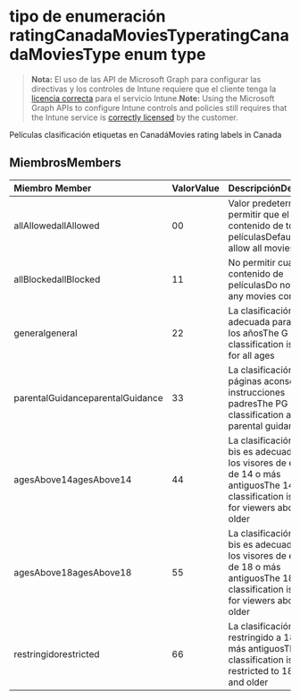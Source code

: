 # <a name="ratingcanadamoviestype-enum-type"></a><span data-ttu-id="1ea55-101">tipo de enumeración ratingCanadaMoviesType</span><span class="sxs-lookup"><span data-stu-id="1ea55-101">ratingCanadaMoviesType enum type</span></span>

> <span data-ttu-id="1ea55-102">**Nota:** El uso de las API de Microsoft Graph para configurar las directivas y los controles de Intune requiere que el cliente tenga la [licencia correcta](https://go.microsoft.com/fwlink/?linkid=839381) para el servicio Intune.</span><span class="sxs-lookup"><span data-stu-id="1ea55-102">**Note:** Using the Microsoft Graph APIs to configure Intune controls and policies still requires that the Intune service is [correctly licensed](https://go.microsoft.com/fwlink/?linkid=839381) by the customer.</span></span>

<span data-ttu-id="1ea55-103">Películas clasificación etiquetas en Canadá</span><span class="sxs-lookup"><span data-stu-id="1ea55-103">Movies rating labels in Canada</span></span>
## <a name="members"></a><span data-ttu-id="1ea55-104">Miembros</span><span class="sxs-lookup"><span data-stu-id="1ea55-104">Members</span></span>
|<span data-ttu-id="1ea55-105">Miembro	</span><span class="sxs-lookup"><span data-stu-id="1ea55-105">Member</span></span>|<span data-ttu-id="1ea55-106">Valor</span><span class="sxs-lookup"><span data-stu-id="1ea55-106">Value</span></span>|<span data-ttu-id="1ea55-107">Descripción</span><span class="sxs-lookup"><span data-stu-id="1ea55-107">Description</span></span>|
|:---|:---|:---|
|<span data-ttu-id="1ea55-108">allAllowed</span><span class="sxs-lookup"><span data-stu-id="1ea55-108">allAllowed</span></span>|<span data-ttu-id="1ea55-109">0</span><span class="sxs-lookup"><span data-stu-id="1ea55-109">0</span></span>|<span data-ttu-id="1ea55-110">Valor predeterminado, permitir que el contenido de todas las películas</span><span class="sxs-lookup"><span data-stu-id="1ea55-110">Default value, allow all movies content</span></span>|
|<span data-ttu-id="1ea55-111">allBlocked</span><span class="sxs-lookup"><span data-stu-id="1ea55-111">allBlocked</span></span>|<span data-ttu-id="1ea55-112">1</span><span class="sxs-lookup"><span data-stu-id="1ea55-112">1</span></span>|<span data-ttu-id="1ea55-113">No permitir cualquier contenido de películas</span><span class="sxs-lookup"><span data-stu-id="1ea55-113">Do not allow any movies content</span></span>|
|<span data-ttu-id="1ea55-114">general</span><span class="sxs-lookup"><span data-stu-id="1ea55-114">general</span></span>|<span data-ttu-id="1ea55-115">2</span><span class="sxs-lookup"><span data-stu-id="1ea55-115">2</span></span>|<span data-ttu-id="1ea55-116">La clasificación G es adecuada para todos los años</span><span class="sxs-lookup"><span data-stu-id="1ea55-116">The G classification is suitable for all ages</span></span>|
|<span data-ttu-id="1ea55-117">parentalGuidance</span><span class="sxs-lookup"><span data-stu-id="1ea55-117">parentalGuidance</span></span>|<span data-ttu-id="1ea55-118">3</span><span class="sxs-lookup"><span data-stu-id="1ea55-118">3</span></span>|<span data-ttu-id="1ea55-119">La clasificación de páginas aconseja instrucciones padres</span><span class="sxs-lookup"><span data-stu-id="1ea55-119">The PG classification advises parental guidance</span></span>|
|<span data-ttu-id="1ea55-120">agesAbove14</span><span class="sxs-lookup"><span data-stu-id="1ea55-120">agesAbove14</span></span>|<span data-ttu-id="1ea55-121">4</span><span class="sxs-lookup"><span data-stu-id="1ea55-121">4</span></span>|<span data-ttu-id="1ea55-122">La clasificación de 14 bis es adecuada para los visores de encima de 14 o más antiguos</span><span class="sxs-lookup"><span data-stu-id="1ea55-122">The 14A classification is suitable for viewers above 14 or older</span></span>|
|<span data-ttu-id="1ea55-123">agesAbove18</span><span class="sxs-lookup"><span data-stu-id="1ea55-123">agesAbove18</span></span>|<span data-ttu-id="1ea55-124">5</span><span class="sxs-lookup"><span data-stu-id="1ea55-124">5</span></span>|<span data-ttu-id="1ea55-125">La clasificación de 18 bis es adecuada para los visores de encima de 18 o más antiguos</span><span class="sxs-lookup"><span data-stu-id="1ea55-125">The 18A classification is suitable for viewers above 18 or older</span></span>|
|<span data-ttu-id="1ea55-126">restringido</span><span class="sxs-lookup"><span data-stu-id="1ea55-126">restricted</span></span>|<span data-ttu-id="1ea55-127">6</span><span class="sxs-lookup"><span data-stu-id="1ea55-127">6</span></span>|<span data-ttu-id="1ea55-128">La clasificación R está restringido a 18 años y más antiguos</span><span class="sxs-lookup"><span data-stu-id="1ea55-128">The R classification is restricted to 18 years and older</span></span>|



